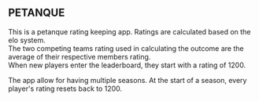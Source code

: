 ## PETANQUE

This is a petanque rating keeping app. Ratings are calculated based on the elo system.  
The two competing teams rating used in calculating the outcome are the average of their respective members rating.  
When new players enter the leaderboard, they start with a rating of 1200.

The app allow for having multiple seasons. At the start of a season, every player's rating resets back to 1200.  
